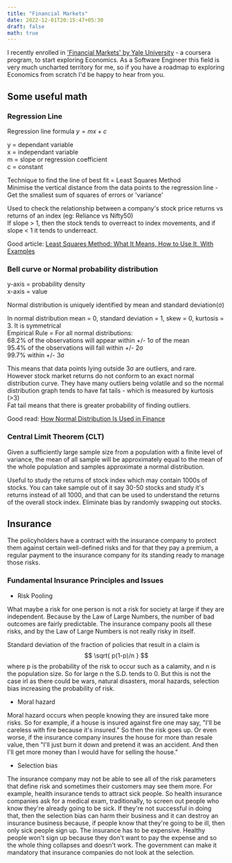 ```yaml
---
title: "Financial Markets"
date: 2022-12-01T20:15:47+05:30
draft: false
math: true
---
```


I recently enrolled in ['Financial Markets' by Yale University](https://www.coursera.org/learn/financial-markets-global) - a coursera program, to start exploring Economics. As a Software Engineer this field is very much uncharted territory for me, so if you have a roadmap to exploring Economics from scratch I'd be happy to hear from you.

## Some useful math

### Regression Line

Regression line formula $y = mx + c$

y = dependant variable\
x = independant variable\
m = slope or regression coefficient\
c = constant

Technique to find the line of best fit = Least Squares Method\
Minimise the vertical distance from the data points to the regression line - Get the smallest sum of squares of errors or 'variance'

Used to check the relationship between a company's stock price returns vs returns of an index (eg: Reliance vs Nifty50)\
If slope > 1, then the stock tends to overreact to index movements, and if slope < 1 it tends to underreact.

Good article: [Least Squares Method: What It Means, How to Use It, With Examples](https://www.investopedia.com/terms/l/least-squares-method.asp#:~:text=Least%20Squares%20Regression%20Line,points%20to%20the%20regression%20line.)

### Bell curve or Normal probability distribution

y-axis = probability density\
x-axis = value

Normal distribution is uniquely identified by mean and standard deviation(σ)

In normal distribution mean = 0, standard deviation = 1, skew = 0, kurtosis = 3. It is symmetrical\
Empirical Rule = For all normal distributions:\
68.2% of the observations will appear within +/- 1σ of the mean\
95.4% of the observations will fall within +/- 2σ\
99.7% within +/- 3σ

This means that data points lying outside 3σ are outliers, and rare.\
However stock market returns do not conform to an exact normal distribution curve. They have many outliers being volatile and so the normal distribution graph tends to have fat tails - which is measured by kurtosis (>3)\
Fat tail means that there is greater probability of finding outliers.

Good read: [How Normal Distribution Is Used in Finance](https://www.investopedia.com/terms/n/normaldistribution.asp#:~:text=The%20normal%20distribution%20is%20the,the%20standard%20deviation%20is%201.)

### Central Limit Theorem (CLT)

Given a sufficiently large sample size from a population with a finite level of variance, the mean of all sample will be approximately equal to the mean of the whole population and samples approximate a normal distribution.

Useful to study the returns of stock index which may contain 1000s of stocks. You can take sample out of it say 30-50 stocks and study it's returns instead of all 1000, and that can be used to understand the returns of the overall stock index. Eliminate bias by randomly swapping out stocks.

## Insurance

The policyholders have a contract with the insurance company to protect them against certain well-defined risks and for that they pay a premium, a regular payment to the insurance company for its standing ready to manage those risks. 

### Fundamental Insurance Principles and Issues

* Risk Pooling

What maybe a risk for one person is not a risk for society at large if they are independent. Because by the Law of Large Numbers, the number of bad outcomes are fairly predictable. The insurance company pools all these risks, and by the Law of Large Numbers is not really risky in itself.

Standard deviation of the fraction of policies that result in a claim is $$ \sqrt{ p(1-p)/n } $$ where p is the probability of the risk to occur such as a calamity, and n is the population size. So for large n the S.D. tends to 0. But this is not the case irl as there could be wars, natural disasters, moral hazards, selection bias increasing the probability of risk.

* Moral hazard

Moral hazard occurs when people knowing they are insured take more risks. So for example, if a house is insured against fire one may say, "I'll be careless with fire because it's insured." So then the risk goes up. Or even worse, if the insurance company insures the house for more than resale value, then "I'll just burn it down and pretend it was an accident. And then I'll get more money than I would have for selling the house."

* Selection bias

The insurance company may not be able to see all of the risk parameters that define risk and sometimes their customers may see them more. For example, health insurance tends to attract sick people. So health insurance companies ask for a medical exam, traditionally, to screen out people who know they're already going to be sick. If they're not successful in doing that, then the selection bias can harm their business and it can destroy an insurance business because, if people know that they're going to be ill, then only sick people sign up. The insurance has to be expensive. Healthy people won't sign up because they don't want to pay the expense and so the whole thing collapses and doesn't work. The government can make it mandatory that insurance companies do not look at the selection.